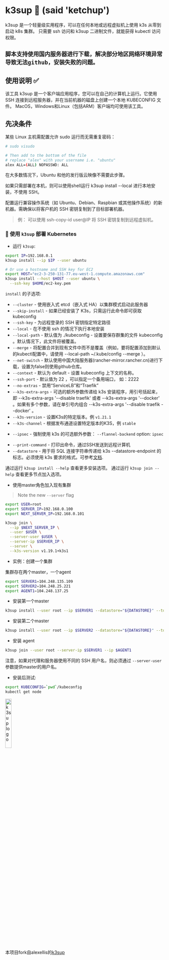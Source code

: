 # k3sup 🚀 (said 'ketchup')

k3sup 是一个轻量级实用程序，可以在任何本地或远程虚拟机上使用 k3s 从零到启动 k8s 集群。
只需要 ssh 访问和 k3sup 二进制文件，就能获得 kubectl 访问权限。

## `脚本支持使用国内服务器进行下载，解决部分地区网络环境异常导致无法github，安装失败的问题。`


## 使用说明 ✅

该工具 k3sup 是一个客户端应用程序，您可以在自己的计算机上运行。它使用 SSH 连接到远程服务器，并在当前机器的磁盘上创建一个本地 KUBECONFIG 文件。
MacOS，Windows和Linux（包括ARM）客户端均可使用该工具。

## 先决条件

某些 Linux 主机需配置允许 sudo 运行而无需重复密码：


```bash
# sudo visudo

# Then add to the bottom of the file
# replace "alex" with your username i.e. "ubuntu"
alex ALL=(ALL) NOPASSWD: ALL
```

在大多数情况下，Ubuntu 和他的发行版云映像不需要此步骤。

如果只需部署在本机，则可以使用shell运行 k3sup install --local 进行本地安装，不使用 SSH。

配置运行兼容操作系统（如 Ubuntu、Debian、Raspbian 或其他操作系统）的新机器。需确保以将客户机的 SSH 密钥复制到了目标部署机器。

> 例： 可以使用 ssh-copy-id user@IP 将 SSH 密钥复制到远程虚拟机。

### 👑 使用 `k3sup` 部署 Kubernetes 

* 运行 `k3sup`:

```sh
export IP=192.168.0.1
k3sup install --ip $IP --user ubuntu

# Or use a hostname and SSH key for EC2
export HOST="ec2-3-250-131-77.eu-west-1.compute.amazonaws.com"
k3sup install --host $HOST --user ubuntu \
  --ssh-key $HOME/ec2-key.pem
```

`install` 的子选项:

* `--cluster` - 使用嵌入式 etcd（嵌入式 HA）以集群模式启动此服务器
* `--skip-install` - 如果已经安装了 K3s，只需运行此命令即可获取 kubeconfig
* `--ssh-key` - 为远程登录的 SSH 密钥指定特定路径
* `--local` - 在不使用 ssh 的情况下执行本地安装
* `--local-path` - 默认值为 ./kubeconfig - 设置要保存群集的文件 kubeconfig 。默认情况下，此文件将被覆盖。
* `--merge` - 将配置合并到现有文件中而不是覆盖（例如，要将配置添加到默认的kubectl配置中，请使用 --local-path ~/.kube/config --merge ）。
* `--net-switch` - 默认使用中国大陆服务器(rancher-mirror.rancher.cn)进行下载，设置为false则使用github仓库。
* `--context` -  默认为 default - 设置 kubeconfig 上下文的名称。
* `--ssh-port` - 默认值为 22 ，可以指定一个备用端口， 如：2222 
* `--no-extras` - 禁用“ServiceLB”和“Traefik”
* `--k3s-extra-args` - 可选的额外参数传递给 k3s 安装程序，用引号括起来，即 --k3s-extra-args '--disable traefik' 或者 --k3s-extra-args '--docker' 。如果有多个参数，请在单引号内组合 --k3s-extra-args '--disable traefik --docker' 。
* `--k3s-version` - 设置K3s的特定版本。例 `v1.21.1`
* `--k3s-channel` - 根据发布通道设置特定版本的K3S，例 `stable`
- `--ipsec` - 强制使用 k3s 的可选额外参数：  `--flannel-backend` option: `ipsec`
* `--print-command` - 打印出命令，通过SSH发送到远程计算机
* `--datastore` - 用于将 SQL 连接字符串传递给 k3s --datastore-endpoint 的标志。必须使用 k3s 要求的格式。可参考[文档](https://rancher.com/docs/k3s/latest/en/installation/ha/).


通过运行 `k3sup install --help` 查看更多安装选项。 
通过运行 `k3sup join --help` 查看更多节点加入选项。 


* 使用master角色加入现有集群

> Note the new `--server` flag

```sh
export USER=root
export SERVER_IP=192.168.0.100
export NEXT_SERVER_IP=192.168.0.101

k3sup join \
  --ip $NEXT_SERVER_IP \
  --user $USER \
  --server-user $USER \
  --server-ip $SERVER_IP \
  --server \
  --k3s-version v1.19.1+k3s1
```



* 实例：创建一个集群

集群存在两个master，一个agent

```bash
export SERVER1=104.248.135.109
export SERVER2=104.248.25.221
export AGENT1=104.248.137.25
```

* 安装第一个master

```bash
k3sup install --user root --ip $SERVER1 --datastore="${DATASTORE}" --token=${TOKEN}
```

* 安装第二个master

```bash
k3sup install --user root --ip $SERVER2 --datastore="${DATASTORE}" --token=${TOKEN}
```

* 安装 agent

```bash
k3sup join --user root --server-ip $SERVER1 --ip $AGENT1
```

注意，如果对代理和服务器使用不同的 SSH 用户名，则必须通过 `--server-user` 参数提供master的用户名。

* 安装后测试:

```bash
export KUBECONFIG=`pwd`/kubeconfig
kubectl get node
```

<img src="docs/assets/k3sup.png" width="20%" alt="k3sup logo">

本项目fork自alexellis的[k3sup](https://github.com/alexellis/k3sup)


